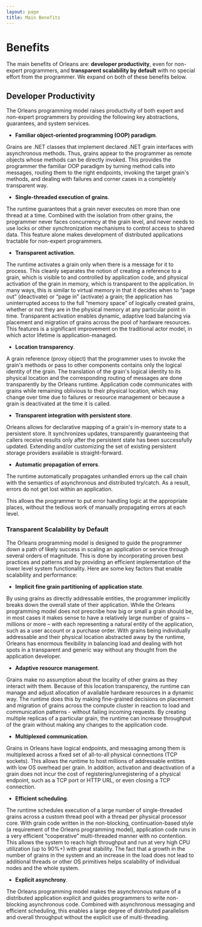 ```yaml
---
layout: page
title: Main Benefits
---
```


# Benefits

The main benefits of Orleans are: **developer productivity**, even for non-expert programmers, and **transparent scalability by default** with no special effort from the programmer.
We expand on both of these benefits below.

## Developer Productivity

The Orleans programming model raises productivity of both expert and non-expert programmers by providing the following key abstractions, guarantees, and system services.

* **Familiar object-oriented programming (OOP) paradigm**.

Grains are .NET classes that implement declared .NET grain interfaces with asynchronous methods.
Thus, grains appear to the programmer as remote objects whose methods can be directly invoked.
This provides the programmer the familiar OOP paradigm by turning method calls into messages, routing them to the right endpoints, invoking the target grain's methods, and dealing with failures and corner cases in a completely transparent way.

* **Single-threaded execution of grains**.

The runtime guarantees that a grain never executes on more than one thread at a time. Combined with the isolation from other grains, the programmer never faces concurrency at the grain level, and never needs to use locks or other synchronization mechanisms to control access to shared data.
This feature alone makes development of distributed applications tractable for non-expert programmers.

* **Transparent activation**.

The runtime activates a grain only when there is a message for it to process.
This cleanly separates the notion of creating a reference to a grain, which is visible to and controlled by application code, and physical activation of the grain in memory, which is transparent to the application.
In many ways, this is similar to virtual memory in that it decides when to “page out” (deactivate) or “page in” (activate) a grain; the application has uninterrupted access to the full “memory space” of logically created grains, whether or not they are in the physical memory at any particular point in time.
Transparent activation enables dynamic, adaptive load balancing via placement and migration of grains across the pool of hardware resources.
This features is a significant improvement on the traditional actor model, in which actor lifetime is application-managed.

* **Location transparency**.

A grain reference (proxy object) that the programmer uses to invoke the grain's methods or pass to other components contains only the logical identity of the grain.
The translation of the grain's logical identity to its physical location and the corresponding routing of messages are done transparently by the Orleans runtime.
Application code communicates with grains while remaining oblivious to their physical location, which may change over time due to failures or resource management or because a grain is deactivated at the time it is called.

* **Transparent integration with persistent store**.

Orleans allows for declarative mapping of a grain's in-memory state to a persistent store.
It synchronizes updates, transparently guaranteeing that callers receive results only after the persistent state has been successfully updated.
Extending and/or customizing the set of existing persistent storage providers available is straight-forward.

* **Automatic propagation of errors**.

The runtime automatically propagates unhandled errors up the call chain with the semantics of asynchronous and distributed try/catch.
As a result, errors do not get lost within an application.

This allows the programmer to put error handling logic at the appropriate places, without the tedious work of manually propagating errors at each level.

### Transparent Scalability by Default

The Orleans programming model is designed to guide the programmer down a path of likely success in scaling an application or service through several orders of magnitude.
This is done by incorporating proven best practices and patterns and by providing an efficient implementation of the lower level system functionality.
Here are some key factors that enable scalability and performance:

* **Implicit fine grain partitioning of application state**.

By using grains as directly addressable entities, the programmer implicitly breaks down the overall state of their application.
While the Orleans programming model does not prescribe how big or small a grain should be, in most cases it makes sense to have a relatively large number of grains – millions or more – with each representing a natural entity of the application, such as a user account or a purchase order.
With grains being individually addressable and their physical location abstracted away by the runtime, Orleans has enormous flexibility in balancing load and dealing with hot spots in a transparent and generic way without any thought from the application developer.

* **Adaptive resource management**.

Grains make no assumption about the locality of other grains as they interact with them.
Because of this location transparency, the runtime can manage and adjust allocation of available hardware resources in a dynamic way.
The runtime does this by making fine-grained decisions on placement and migration of grains across the compute cluster in reaction to load and communication patterns - without failing incoming requests.
By creating multiple replicas of a particular grain, the runtime can increase throughput of the grain without making any changes to the application code.

* **Multiplexed communication**.

Grains in Orleans have logical endpoints, and messaging among them is multiplexed across a fixed set of all-to-all physical connections (TCP sockets).
This allows the runtime to host millions of addressable entities with low OS overhead per grain.
In addition, activation and deactivation of a grain does not incur the cost of registering/unregistering of a physical endpoint, such as a TCP port or HTTP URL, or even closing a TCP connection.

* **Efficient scheduling**.

The runtime schedules execution of a large number of single-threaded grains across a custom thread pool with a thread per physical processor core.
With grain code written in the non-blocking, continuation-based style (a requirement of the Orleans programming model), application code runs in a very efficient “cooperative” multi-threaded manner with no contention.
This allows the system to reach high throughput and run at very high CPU utilization (up to 90%+) with great stability.
The fact that a growth in the number of grains in the system and an increase in the load does not lead to additional threads or other OS primitives helps scalability of individual nodes and the whole system.

* **Explicit asynchrony**.

The Orleans programming model makes the asynchronous nature of a distributed application explicit and guides programmers to write non-blocking asynchronous code.
Combined with asynchronous messaging and efficient scheduling, this enables a large degree of distributed parallelism and overall throughput without the explicit use of multi-threading.
